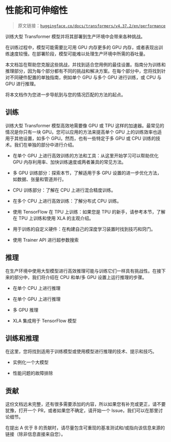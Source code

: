# 性能和可伸缩性

> 原文链接：[`huggingface.co/docs/transformers/v4.37.2/en/performance`](https://huggingface.co/docs/transformers/v4.37.2/en/performance)

训练大型 Transformer 模型并将其部署到生产环境中会带来各种挑战。

在训练过程中，模型可能需要比可用 GPU 内存更多的 GPU 内存，或者表现出训练速度较慢。在部署阶段，模型可能难以处理生产环境中所需的吞吐量。

本文档旨在帮助您克服这些挑战，并找到适合您用例的最佳设置。指南分为训练和推理部分，因为每个部分都有不同的挑战和解决方案。在每个部分中，您将找到针对不同硬件配置的单独指南，例如单个 GPU 与多个 GPU 进行训练，或 CPU 与 GPU 进行推理。

将本文档作为您进一步导航到与您的情况匹配的方法的起点。

## 训练

训练大型 Transformer 模型高效地需要像 GPU 或 TPU 这样的加速器。最常见的情况是你只有一块 GPU。您可以应用的方法来提高单个 GPU 上的训练效率也适用于其他设置，如多个 GPU。然而，也有一些特定于多 GPU 或 CPU 训练的技术。我们在单独的部分中进行介绍。

+   在单个 GPU 上进行高效训练的方法和工具：从这里开始学习可以帮助优化 GPU 内存利用率、加快训练速度或两者兼具的常见方法。

+   多 GPU 训练部分：探索本节，了解适用于多 GPU 设置的进一步优化方法，如数据、张量和管道并行。

+   CPU 训练部分：了解在 CPU 上进行混合精度训练。

+   在多个 CPU 上进行高效训练：了解分布式 CPU 训练。

+   使用 TensorFlow 在 TPU 上训练：如果您是 TPU 的新手，请参考本节，了解在 TPU 上训练和使用 XLA 的主观介绍。

+   用于训练的自定义硬件：在构建自己的深度学习装置时找到技巧和窍门。

+   使用 Trainer API 进行超参数搜索

## 推理

在生产环境中使用大型模型进行高效推理可能与训练它们一样具有挑战性。在接下来的部分中，我们将介绍在 CPU 和单/多 GPU 设置上运行推理的步骤。

+   在单个 CPU 上进行推理

+   在单个 GPU 上进行推理

+   多 GPU 推理

+   XLA 集成用于 TensorFlow 模型

## 训练和推理

在这里，您将找到适用于训练模型或使用模型进行推理的技术、提示和技巧。

+   实例化一个大模型

+   性能问题的故障排除

## 贡献

这份文档远未完整，还有很多需要添加的内容，所以如果您有补充或更正，请不要犹豫，打开一个 PR，或者如果您不确定，请开始一个 Issue，我们可以在那里讨论细节。

在提出 A 优于 B 的贡献时，请尽量包含可重现的基准测试和/或指向该信息来源的链接（除非信息直接来自您）。
